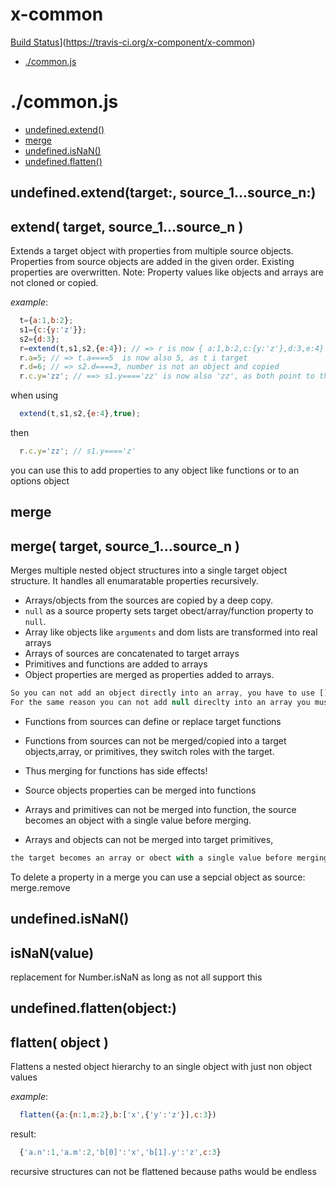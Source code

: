 # x-common

[Build Status](https://travis-ci.org/x-component/x-common.png?v1.0.0)](https://travis-ci.org/x-component/x-common)

- [./common.js](#commonjs) 

# ./common.js

  - [undefined.extend()](#undefinedextendtargetsource_1source_n)
  - [merge](#merge)
  - [undefined.isNaN()](#undefinedisnan)
  - [undefined.flatten()](#undefinedflattenobject)

## undefined.extend(target:, source_1...source_n:)

  extend( target, source_1...source_n )
  ---------------------
  
  Extends a target object with properties from multiple source objects.
  Properties from source objects are added in the given order.
  Existing properties are overwritten.
  Note: Property values like objects and arrays are not cloned or copied.
  
  *example*:
  
```js
  t={a:1,b:2};
  s1={c:{y:'z'}};
  s2={d:3};
  r=extend(t,s1,s2,{e:4}); // => r is now { a:1,b:2,c:{y:'z'},d:3,e:4}
  r.a=5; // => t.a====5  is now also 5, as t i target
  r.d=6; // => s2.d====3, number is not an object and copied
  r.c.y='zz'; // ==> s1.y===='zz' is now also 'zz', as both point to the same object
```

  
  when using
  
```js
  extend(t,s1,s2,{e:4},true);
```

  
  then
  
```js
  r.c.y='zz'; // s1.y===='z'
```

  
  you can use this to add properties to any object like functions or to an options object

## merge

  merge( target, source_1...source_n )
  ---------------------
  
  Merges multiple nested object structures into a single target object structure.
  It handles all enumaratable properties recursively.
  
  - Arrays/objects from the sources are copied by a deep copy.
  - `null` as a source property sets target obect/array/function property to `null`.
  - Array like objects like `arguments` and dom lists are transformed into real arrays
  - Arrays of sources are concatenated to target arrays
  - Primitives and functions are added to arrays
  - Object properties are merged as properties added to arrays. 
```js
So you can not add an object directly into an array, you have to use [] arround it
For the same reason you can not add null direclty into an array you must use [null]
```

  
  - Functions from sources can define or replace target functions
  - Functions from sources can not be merged/copied into a target objects,array, or primitives, they switch roles with the target.
  - Thus merging for functions has side effects!
  - Source objects properties can be merged into functions
  
  - Arrays and primitives can not be merged into function, the source becomes an object with a single value before merging.
  - Arrays and objects can not be merged into target primitives,
```js
the target becomes an array or obect with a single value before merging.
```

  
  To delete a property in a merge you can use a sepcial object as source: merge.remove

## undefined.isNaN()

  isNaN(value)
  -----------
  replacement for Number.isNaN as long as not all support this

## undefined.flatten(object:)

  flatten( object )
  ---------
  
  Flattens a nested object hierarchy to an single object with just non object values
  
  *example*:
  
```js
  flatten({a:{n:1,m:2},b:['x',{'y':'z'}],c:3})
```

  
   result:
  
```js
  {'a.n':1,'a.m':2,'b[0]':'x','b[1].y':'z',c:3}
```

  
  recursive structures can not be flattened because paths would be endless

